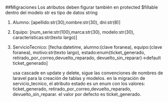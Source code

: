 ##Migraciones
	Los atributos deben figurar también en protected $fillable dentro del modelo
	str es tipo de datos string
1. Alumno: [apellido:str(30),nombre:str(30), dni:str(8)]
2. Equipo: [num_serie:str(100),marca:str(30), modelo:str(30), caracteristicas:str(texto largo)]
3. ServicioTecnico: [fecha:datetime, alumno:(clave foranea), equipo:(clave foranea), motivo:str(texto largo), estado:enum{ticket_generado, retirado_por_correo,devuelto_reparado, devuelto_sin_reparar}->default ticket_generado]

	usa cascade en update y delete, sigue las convenciones de nombres de laravel para la creación de tablas y modelos.
	en la migración de servicio_tecnico, el atributo estado es un enum con los valores: ticket_generado, retirado_por_correo,devuelto_reparado, devuelto_sin_reparar.
	el valor por defecto es ticket_generado.
